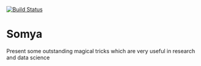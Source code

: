 [![Build Status](https://travis-ci.org/sbohora/Somya.png)](https://travis-ci.org/sbohora/Somya)

# Somya
Present some outstanding magical tricks which are very useful in research and data science
